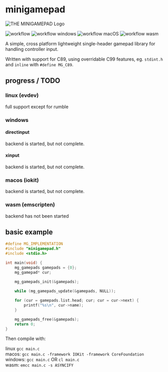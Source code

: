# minigamepad

![THE MINIGAMEPAD Logo](https://github.com/ColleagueRiley/minigamepad/blob/main/logo.png?raw=true)

![workflow](https://github.com/ColleagueRiley/minigamepad/actions/workflows/linux.yml/badge.svg)
![workflow windows](https://github.com/ColleagueRiley/minigamepad/actions/workflows/windows.yml/badge.svg)
![workflow macOS](https://github.com/ColleagueRiley/minigamepad/actions/workflows/macos.yml/badge.svg)
![workflow wasm](https://github.com/ColleagueRiley/minigamepad/actions/workflows/web.yml/badge.svg)

A simple, cross platform lightweight single-header gamepad library for handling controller input.

Written with support for C89, using overridable C99 features, eg. `stdint.h` and `inline` with `#define MG_C89`.

## progress / TODO 
### linux (evdev)
full support except for rumble 

### windows
#### directinput 
backend is started, but not complete. 

#### xinput  
backend is started, but not complete. 

### macos (iokit)
backend is started, but not complete. 

### wasm (emscripten)
backend has not been started 

## basic example

```c
#define MG_IMPLEMENTATION
#include "minigamepad.h"
#include <stdio.h>

int main(void) {
    mg_gamepads gamepads = {0};
    mg_gamepad* cur;

    mg_gamepads_init(&gamepads);
    
    while (mg_gamepads_update(&gamepads, NULL));

    for (cur = gamepads.list.head; cur; cur = cur->next) {
        printf("%s\n", cur->name);
    }

    mg_gamepads_free(&gamepads);
    return 0;
}
```

Then compile with:

linux `gcc main.c` \
macos: `gcc main.c -framework IOKit -framework CoreFoundation` \
windows: `gcc main.c` OR `cl main.c` \
wasm: `emcc main.c -s ASYNCIFY`  

